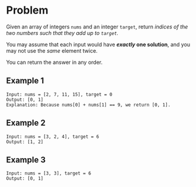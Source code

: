 # Problem
Given an array of integers `nums` and an integer `target`, return _indices of the two numbers such that they add up to `target`._

You may assume that each input would have ___exactly_ one solution__, and you may not use the _same_ element twice.

You can return the answer in any order.

## Example 1
```
Input: nums = [2, 7, 11, 15], target = 0
Output: [0, 1]
Explanation: Because nums[0] + nums[1] == 9, we return [0, 1].
```
## Example 2
```
Input: nums = [3, 2, 4], target = 6
Output: [1, 2]
```
## Example 3
```
Input: nums = [3, 3], target = 6
Output: [0, 1]
```